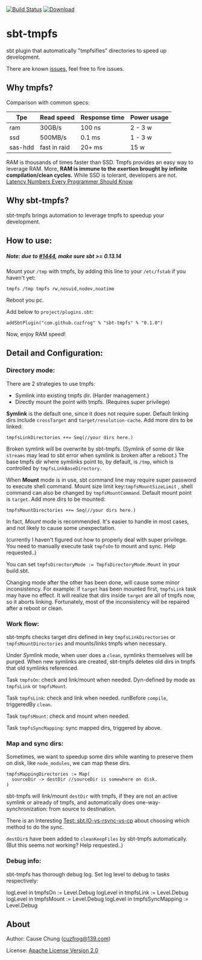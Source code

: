 [![Build Status](https://travis-ci.org/cuzfrog/sbt-tmpfs.svg?branch=master)](https://travis-ci.org/cuzfrog/sbt-tmpfs)
[ ![Download](https://api.bintray.com/packages/cuzfrog/sbt-plugins/sbt-tmpfs/images/download.svg) ](https://bintray.com/cuzfrog/sbt-plugins/sbt-tmpfs/_latestVersion)

# sbt-tmpfs
sbt plugin that automatically "tmpfsifies" directories to speed up development.

There are known [issues](https://github.com/cuzfrog/sbt-tmpfs/issues), feel free to fire issues.
   
## Why tmpfs?

Comparison with common specs:

| Tpe  | Read speed | Response time | Power usage |
| ------- | ------ | ------- | ------- | 
| ram  | 30GB/s  | 100 ns | 2 - 3 w | 
| ssd  | 500MB/s  | 0.1 ms | 1 - 3 w | 
| sas-hdd  | fast in raid  | 20+ ms | 15 w | 

RAM is thousands of times faster than SSD. Tmpfs provides an easy way to leverage RAM.
More, **RAM is immune to the exertion brought by infinite compilation/clean cycles.**
While SSD is tolerant, developers are not.
[Latency Numbers Every Programmer Should Know](https://gist.github.com/jboner/2841832)

## Why sbt-tmpfs?

sbt-tmpfs brings automation to leverage tmpfs to speedup your development.

## How to use:

##### Note: due to [#1444](https://github.com/sbt/sbt/issues/1444), make sure sbt >= 0.13.14

Mount your `/tmp` with tmpfs, by adding this line to your `/etc/fstab` if you haven't yet:

    tmpfs /tmp tmpfs rw,nosuid,nodev,noatime
    
Reboot you pc.

Add below to `project/plugins.sbt`:

    addSbtPlugin("com.github.cuzfrog" % "sbt-tmpfs" % "0.1.0")
        
Now, enjoy RAM speed!
        
## Detail and Configuration:

### Directory mode:
There are 2 strategies to use tmpfs:

* Symlink into existing tmpfs dir. (Harder management.)
* Directly mount the point with tmpfs. (Requires super privilege)

**Symlink** is the default one, since it does not require super. 
Default linking dirs include `crossTarget` and `target/resolution-cache`. Add more dirs to be linked:

    tmpfsLinkDirectories ++= Seq(//your dirs here.)

Broken symlink will be overwrite by sbt-tmpfs.
(Symlink of some dir like `streams` may lead to sbt error when symlink is broken after a reboot.)
The base tmpfs dir where symlinks point to, by default, is `/tmp`, 
which is controlled by `tmpfsLinkBaseDirectory`.

When **Mount** mode is in use, sbt command line may require super password to execute shell command.
Mount size limit key:`tmpfsMountSizeLimit` , shell command can also be changed by `tmpfsMountCommand`.
Default mount point is `target`. Add more dirs to be mounted:

    tmpfsMountDirectories ++= Seq(//your dirs here.)

In fact, _Mount_ mode is recommended. It's easier to handle in most cases,
and not likely to cause some unexpectation.

(currently I haven't figured out how to properly deal with super privilege.
You need to manually execute task `tmpfsOn` to mount and sync. Help requested..)

You can set `tmpfsDirectoryMode := TmpfsDirectoryMode.Mount` in your build.sbt.

Changing mode after the other has been done, will cause some minor inconsistency.
For example: if `target` has been mounted first, `tmpfsLink` task may have no effect.
It will realize that dirs inside `target` are all of tmpfs now, so it aborts linking.
Fortunately, most of the inconsistency will be repaired after a reboot or clean.

### Work flow:
sbt-tmpfs checks target dirs defined in key `tmpfsLinkDirectories` or `tmpfsMountDirectories`
 and mounts/links tmpfs when necessary.
 
Under _Symlink_ mode, when user does a `clean`, symlinks themselves will be purged.
When new symlinks are created, sbt-tmpfs deletes old dirs in tmpfs that old symlinks referenced.

Task `tmpfsOn`: check and link/mount when needed. 
Dyn-defined by mode as `tmpfsLink` or `tmpfsMount`.

Task `tmpfsLink`: check and link when needed. runBefore `compile`, triggeredBy `clean`.

Task `tmpfsMount`: check and mount when needed.

Task `tmpfsSyncMapping`: sync mapped dirs, triggered by above.

### Map and sync dirs:
Sometimes, we want to speedup some dirs while wanting to preserve them on disk, like `node_modules`,
we can map these dirs.

    tmpfsMappingDirectories := Map(
      sourceDir -> destDir //sourceDir is somewhere on disk.
    )
    
sbt-tmpfs will link/mount `destDir` with tmpfs,
if they are not an active symlink or already of tmpfs,
and automatically does one-way-synchronization: from source to destination.

There is an Interesting [Test: sbt.IO-vs-rsync-vs-cp](fileSyncTest/FileSyncTest.md)
 about choosing which method to do the sync.
 
`destDir`s have been added to `cleanKeepFiles` by sbt-tmpfs automatically.
(But this seems not working? Help requested..)

### Debug info:
sbt-tmpfs has thorough debug log. Set log level to debug to tasks respectively:

   logLevel in tmpfsOn := Level.Debug
   logLevel in tmpfsLink := Level.Debug
   logLevel in tmpfsMount := Level.Debug
   logLevel in tmpfsSyncMapping := Level.Debug

## About

Author: Cause Chung (cuzfrog@139.com)

License: [Apache License Version 2.0](LICENSE)
